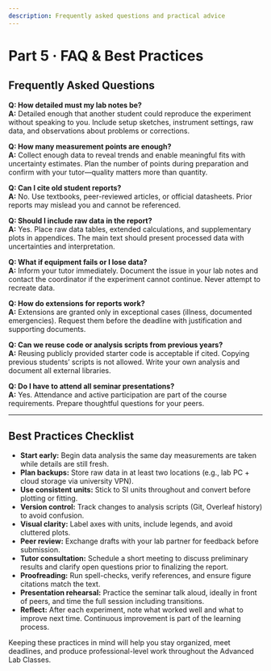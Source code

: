 ```yaml
---
description: Frequently asked questions and practical advice
---
```


# Part 5 · FAQ & Best Practices

## Frequently Asked Questions

**Q: How detailed must my lab notes be?**  
**A:** Detailed enough that another student could reproduce the experiment without speaking to you. Include setup sketches, instrument settings, raw data, and observations about problems or corrections.

**Q: How many measurement points are enough?**  
**A:** Collect enough data to reveal trends and enable meaningful fits with uncertainty estimates. Plan the number of points during preparation and confirm with your tutor—quality matters more than quantity.

**Q: Can I cite old student reports?**  
**A:** No. Use textbooks, peer-reviewed articles, or official datasheets. Prior reports may mislead you and cannot be referenced.

**Q: Should I include raw data in the report?**  
**A:** Yes. Place raw data tables, extended calculations, and supplementary plots in appendices. The main text should present processed data with uncertainties and interpretation.

**Q: What if equipment fails or I lose data?**  
**A:** Inform your tutor immediately. Document the issue in your lab notes and contact the coordinator if the experiment cannot continue. Never attempt to recreate data.

**Q: How do extensions for reports work?**  
**A:** Extensions are granted only in exceptional cases (illness, documented emergencies). Request them before the deadline with justification and supporting documents.

**Q: Can we reuse code or analysis scripts from previous years?**  
**A:** Reusing publicly provided starter code is acceptable if cited. Copying previous students’ scripts is not allowed. Write your own analysis and document all external libraries.

**Q: Do I have to attend all seminar presentations?**  
**A:** Yes. Attendance and active participation are part of the course requirements. Prepare thoughtful questions for your peers.

---

## Best Practices Checklist

- **Start early:** Begin data analysis the same day measurements are taken while details are still fresh.
- **Plan backups:** Store raw data in at least two locations (e.g., lab PC + cloud storage via university VPN).
- **Use consistent units:** Stick to SI units throughout and convert before plotting or fitting.
- **Version control:** Track changes to analysis scripts (Git, Overleaf history) to avoid confusion.
- **Visual clarity:** Label axes with units, include legends, and avoid cluttered plots.
- **Peer review:** Exchange drafts with your lab partner for feedback before submission.
- **Tutor consultation:** Schedule a short meeting to discuss preliminary results and clarify open questions prior to finalizing the report.
- **Proofreading:** Run spell-checks, verify references, and ensure figure citations match the text.
- **Presentation rehearsal:** Practice the seminar talk aloud, ideally in front of peers, and time the full session including transitions.
- **Reflect:** After each experiment, note what worked well and what to improve next time. Continuous improvement is part of the learning process.

Keeping these practices in mind will help you stay organized, meet deadlines, and produce professional-level work throughout the Advanced Lab Classes.
